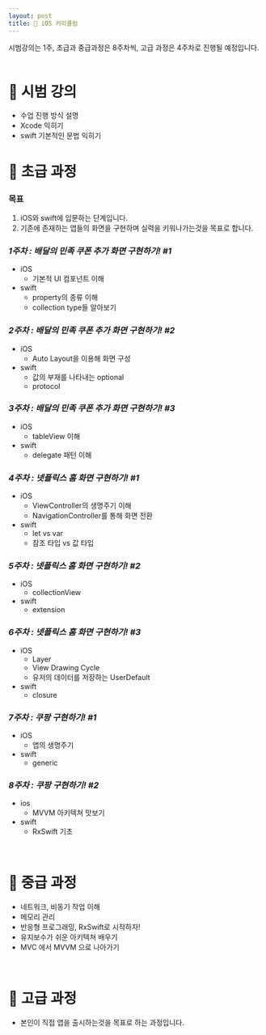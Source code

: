 ```yaml
---
layout: post
title: 🍏 iOS 커리큘럼
---
```



시범강의는 1주, 초급과 중급과정은 8주차씩, 고급 과정은 4주차로 진행될 예정입니다.
<br/> 
<br/> 

# 🥚 시범 강의
* 수업 진행 방식 설명
* Xcode 익히기
* swift 기본적인 문법 익히기

# 🐣 초급 과정 

### **목표**
1. iOS와 swift에 입문하는 단계입니다.
2. 기존에 존재하는 앱들의 화면을 구현하며 실력을 키워나가는것을 목표로 합니다.


### _1주차 : 배달의 민족 쿠폰 추가 화면 구현하기! #1_
* iOS
    * 기본적 UI 컴포넌트 이해
* swift
    * property의 종류 이해
    * collection type들 알아보기

### _2주차 : 배달의 민족 쿠폰 추가 화면 구현하기! #2_
* iOS
    * Auto Layout을 이용해 화면 구성
* swift
    * 값의 부재를 나타내는 optional
    * protocol

### _3주차 : 배달의 민족 쿠폰 추가 화면 구현하기! #3_
* iOS
    * tableView 이해
* swift
    * delegate 패턴 이해

### _4주차 : 넷플릭스 홈 화면 구현하기! #1_
* iOS
    * ViewController의 생명주기 이해
    * NavigationController를 통해 화면 전환 
* swift
    * let vs var
    * 참조 타입 vs 값 타입

### _5주차 : 넷플릭스 홈 화면 구현하기! #2_
* iOS
    * collectionView 
* swift
    * extension

### _6주차 : 넷플릭스 홈 화면 구현하기! #3_
* iOS
    * Layer
    * View Drawing Cycle
    * 유저의 데이터를 저장하는 UserDefault
* swift
    * closure

### _7주차 : 쿠팡 구현하기! #1_
* iOS
    * 앱의 생명주기
* swift
    * generic

### _8주차 : 쿠팡 구현하기! #2_
* ios
    * MVVM 아키텍쳐 맛보기
* swift
    * RxSwift 기초
<br/> 


# 🐓 중급 과정 

* 네트워크, 비동기 작업 이해
* 메모리 관리
* 반응형 프로그래밍, RxSwift로 시작하자! 
* 유지보수가 쉬운 아키텍쳐 배우기
* MVC 에서 MVVM 으로 나아가기

<br/> 


# 🍗 고급 과정 

* 본인이 직접 앱을 출시하는것을 목표로 하는 과정입니다.